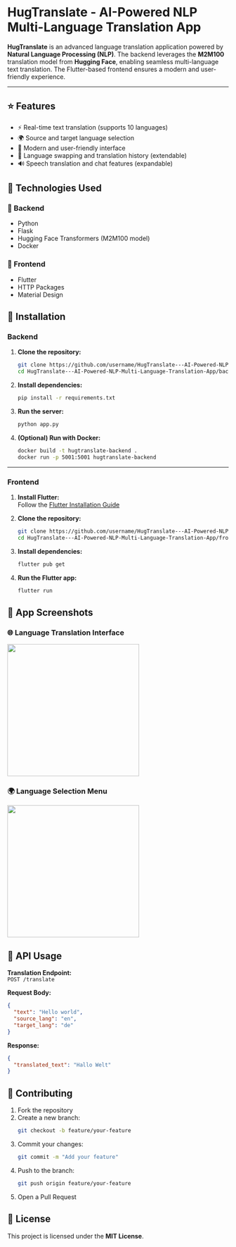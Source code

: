 # HugTranslate - AI-Powered NLP Multi-Language Translation App

**HugTranslate** is an advanced language translation application powered by **Natural Language Processing (NLP)**. The backend leverages the **M2M100** translation model from **Hugging Face**, enabling seamless multi-language text translation. The Flutter-based frontend ensures a modern and user-friendly experience.

---

## ⭐ Features

- ⚡ Real-time text translation (supports 10 languages)
- 🌍 Source and target language selection
- 📱 Modern and user-friendly interface
- 🔄 Language swapping and translation history (extendable)
- 🔊 Speech translation and chat features (expandable)

## 🚀 Technologies Used

### 🔹 Backend
- Python
- Flask
- Hugging Face Transformers (M2M100 model)
- Docker

### 🔹 Frontend
- Flutter
- HTTP Packages
- Material Design

## 🔧 Installation

### Backend

1. **Clone the repository:**
   ```bash
   git clone https://github.com/username/HugTranslate---AI-Powered-NLP-Multi-Language-Translation-App.git
   cd HugTranslate---AI-Powered-NLP-Multi-Language-Translation-App/backend
   ```

2. **Install dependencies:**
   ```bash
   pip install -r requirements.txt
   ```

3. **Run the server:**
   ```bash
   python app.py
   ```

4. **(Optional) Run with Docker:**
   ```bash
   docker build -t hugtranslate-backend .
   docker run -p 5001:5001 hugtranslate-backend
   ```

---

### Frontend

1. **Install Flutter:**  
   Follow the [Flutter Installation Guide](https://flutter.dev/docs/get-started/install)

2. **Clone the repository:**
   ```bash
   git clone https://github.com/username/HugTranslate---AI-Powered-NLP-Multi-Language-Translation-App.git
   cd HugTranslate---AI-Powered-NLP-Multi-Language-Translation-App/frontend
   ```

3. **Install dependencies:**
   ```bash
   flutter pub get
   ```

4. **Run the Flutter app:**
   ```bash
   flutter run
   ```

## 📱 App Screenshots

### 🌐 Language Translation Interface
<img src="/mnt/data/hugtranslate1.png" width="300">

### 🌍 Language Selection Menu
<img src="/mnt/data/hugtranslate2.png" width="300">

## 📡 API Usage

**Translation Endpoint:**  
`POST /translate`

**Request Body:**
```json
{
  "text": "Hello world",
  "source_lang": "en",
  "target_lang": "de"
}
```

**Response:**
```json
{
  "translated_text": "Hallo Welt"
}
```

## 🤝 Contributing

1. Fork the repository  
2. Create a new branch:
   ```bash
   git checkout -b feature/your-feature
   ```
3. Commit your changes:
   ```bash
   git commit -m "Add your feature"
   ```
4. Push to the branch:
   ```bash
   git push origin feature/your-feature
   ```
5. Open a Pull Request

## 📜 License

This project is licensed under the **MIT License**.


